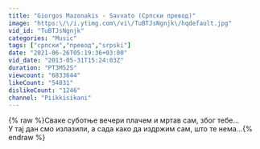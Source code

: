 ```yaml
---
title: "Giorgos Mazonakis - Savvato (Српски превод)"
image: "https:\/\/i.ytimg.com\/vi\/TuBTJsNgnjk\/hqdefault.jpg"
vid_id: "TuBTJsNgnjk"
categories: "Music"
tags: ["српски","превод","srpski"]
date: "2021-06-26T05:19:36+03:00"
vid_date: "2013-05-31T15:24:03Z"
duration: "PT3M52S"
viewcount: "6833644"
likeCount: "54031"
dislikeCount: "1246"
channel: "Piikkisikani"
---
```

{% raw %}Сваке суботње вечери плачем и мртав сам, због тебе...<br />У тај дан смо излазили, а сада како да издржим сам, што те нема...{% endraw %}

